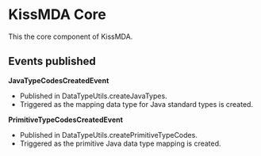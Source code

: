 KissMDA Core
============
This the core component of KissMDA.

Events published
----------------

**JavaTypeCodesCreatedEvent**
* Published in DataTypeUtils.createJavaTypes.
* Triggered as the mapping data type for Java standard types is created.

**PrimitiveTypeCodesCreatedEvent**
* Published in DataTypeUtils.createPrimitiveTypeCodes.
* Triggered as the primitive Java data type mapping is created.
